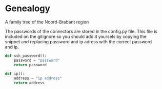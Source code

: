 # Genealogy
A family tree of the Noord-Brabant region

The passwords of the connectors are stored in the config.py file. This file is included on the gitignore so you should add it yoursels by copying the snippet and replacing password and ip adress with the correct password and ip.

```python
def ssh_password():
    password = "password"
    return password
    
def ip():
    address = "ip address"
    return address
```

